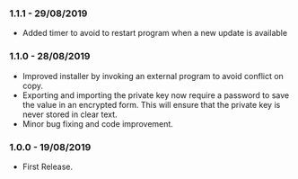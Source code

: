 ### 1.1.1 - 29/08/2019
* Added timer to avoid to restart program when a new update is available

### 1.1.0 - 28/08/2019
* Improved installer by invoking an external program to avoid conflict on copy.
* Exporting and importing the private key now require a password to save the value in an encrypted form. This will ensure that the private key is never stored in clear text.
* Minor bug fixing and code improvement.

### 1.0.0 - 19/08/2019
* First Release.
